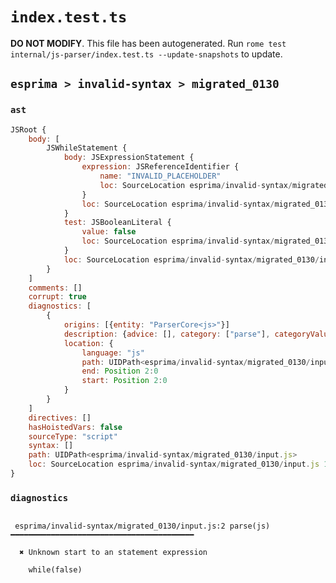 # `index.test.ts`

**DO NOT MODIFY**. This file has been autogenerated. Run `rome test internal/js-parser/index.test.ts --update-snapshots` to update.

## `esprima > invalid-syntax > migrated_0130`

### `ast`

```javascript
JSRoot {
	body: [
		JSWhileStatement {
			body: JSExpressionStatement {
				expression: JSReferenceIdentifier {
					name: "INVALID_PLACEHOLDER"
					loc: SourceLocation esprima/invalid-syntax/migrated_0130/input.js 2:0-2:0
				}
				loc: SourceLocation esprima/invalid-syntax/migrated_0130/input.js 2:0-2:0
			}
			test: JSBooleanLiteral {
				value: false
				loc: SourceLocation esprima/invalid-syntax/migrated_0130/input.js 1:6-1:11
			}
			loc: SourceLocation esprima/invalid-syntax/migrated_0130/input.js 1:0-2:0
		}
	]
	comments: []
	corrupt: true
	diagnostics: [
		{
			origins: [{entity: "ParserCore<js>"}]
			description: {advice: [], category: ["parse"], categoryValue: "js", message: [RAW_MARKUP {value: "Unknown start to an "}, "statement expression"]}
			location: {
				language: "js"
				path: UIDPath<esprima/invalid-syntax/migrated_0130/input.js>
				end: Position 2:0
				start: Position 2:0
			}
		}
	]
	directives: []
	hasHoistedVars: false
	sourceType: "script"
	syntax: []
	path: UIDPath<esprima/invalid-syntax/migrated_0130/input.js>
	loc: SourceLocation esprima/invalid-syntax/migrated_0130/input.js 1:0-2:0
}
```

### `diagnostics`

```

 esprima/invalid-syntax/migrated_0130/input.js:2 parse(js) ━━━━━━━━━━━━━━━━━━━━━━━━━━━━━━━━━━━━━━━━━

  ✖ Unknown start to an statement expression

    while(false)


```
